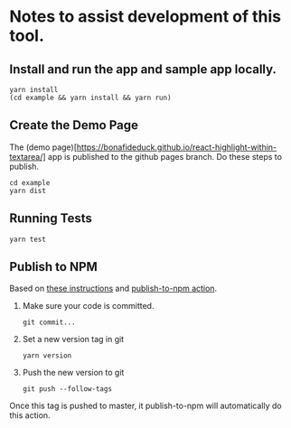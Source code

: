 # Notes to assist development of this tool.

## Install and run the app and sample app locally.

```
yarn install
(cd example && yarn install && yarn run)
```

## Create the Demo Page

The (demo page)[https://bonafideduck.github.io/react-highlight-within-textarea/]
app is published to the github pages branch. Do these steps to publish.

```
cd example
yarn dist
```

## Running Tests

`yarn test`

## Publish to NPM

Based on [these instructions](https://www.twilio.com/blog/release-custom-react-component-hook-effect-npm-package)
and [publish-to-npm action](https://github.com/marketplace/actions/publish-to-npm).

1. Make sure your code is committed.
    ```
    git commit...
    ```
2. Set a new version tag in git
    ```
    yarn version
    ```
3. Push the new version to git
    ```
    git push --follow-tags
    ```

Once this tag is pushed to master, it publish-to-npm will automatically do this action.
